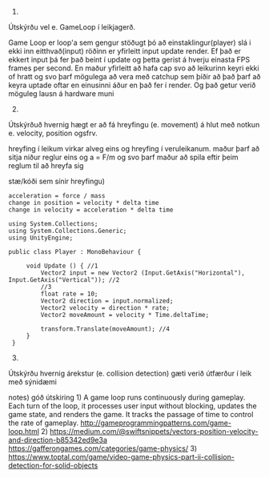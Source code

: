 1)

Útskýrðu vel e. GameLoop í leikjagerð.

Game Loop er loop'a sem gengur stöðugt þó að einstaklingur(player)
slá i ekki inn eitthvað(input) röðinn er yfirleitt input update render.
Ef það er ekkert input þá fer það beint í update og þetta gerist á hverju einasta 
FPS frames per second. En maður yfirleitt að hafa cap svo að leikurinn keyri ekki 
of hratt og svo þarf mögulega að vera með catchup sem þíðir að það þarf að keyra
uptade oftar en einusinni áður en það fer í render. Og það getur verið möguleg 
lausn á hardware muni

2)

Útskýrðuð hvernig hægt er að fá hreyfingu (e. movement) á hlut með notkun e. velocity,
position ogsfrv. 

hreyfing í leikum virkar alveg eins og hreyfing í veruleikanum. maður þarf að 
sitja niður reglur eins og a = F/m og svo þarf maður að spila eftir þeim reglum
 til að hreyfa sig

stæ/kóði sem sínir hreyfingu)

    acceleration = force / mass
    change in position = velocity * delta time
    change in velocity = acceleration * delta time
	
    using System.Collections;
	using System.Collections.Generic;
	using UnityEngine;
 
	public class Player : MonoBehaviour {
	 
		 void Update () { //1
			 Vector2 input = new Vector2 (Input.GetAxis("Horizontal"), Input.GetAxis("Vertical")); //2
			 //3 
			 float rate = 10;
			 Vector2 direction = input.normalized;
			 Vector2 velocity = direction * rate;
			 Vector2 moveAmount = velocity * Time.deltaTime;
	 
			 transform.Translate(moveAmount); //4
		 }
	 }
	 
3)

Útskýrðu hvernig árekstur (e. collision detection) gæti verið útfærður í leik með
sýnidæmi













notes)
góð útskiring 1)
A game loop runs continuously during gameplay. 
Each turn of the loop, it processes user input without 
blocking, updates the game state, and renders the game. 
It tracks the passage of time to control the rate of gameplay.
http://gameprogrammingpatterns.com/game-loop.html
2)
https://medium.com/@swiftsnippets/vectors-position-velocity-and-direction-b85342ed9e3a
https://gafferongames.com/categories/game-physics/
3)
https://www.toptal.com/game/video-game-physics-part-ii-collision-detection-for-solid-objects
